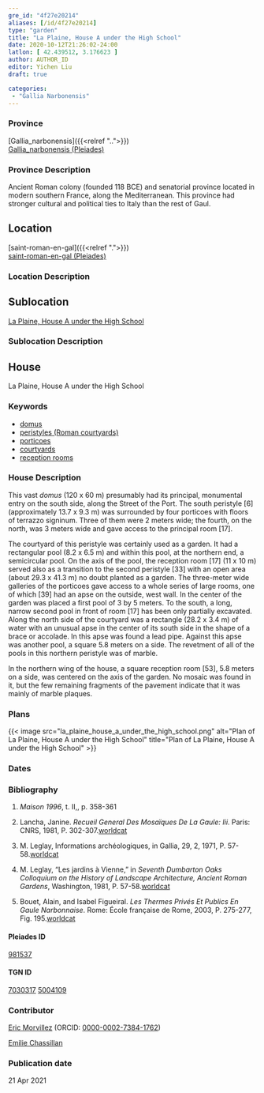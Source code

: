```yaml
---
gre_id: "4f27e20214"
aliases: [/id/4f27e20214]
type: "garden"
title: "La Plaine, House A under the High School"
date: 2020-10-12T21:26:02-24:00
latlon: [ 42.439512, 3.176623 ]
author: AUTHOR_ID
editor: Yichen Liu
draft: true

categories:
 - "Gallia Narbonensis"
---
```


### Province

[Gallia_narbonensis]({{<relref "..">}}) \
[Gallia_narbonensis (Pleiades)](https://pleiades.stoa.org/places/981537)

### Province Description

Ancient Roman colony (founded 118 BCE) and senatorial province located in modern southern France, along the Mediterranean. This province had stronger cultural and political ties to Italy than the rest of Gaul.

## Location

[saint-roman-en-gal]({{<relref ".">}}) \
[saint-roman-en-gal (Pleiades)]()

### Location Description

<!--### Location Description-->

<!-- LEAVE THIS BLANK FOR NOW -->

## Sublocation

[La Plaine, House A under the High School](#)

### Sublocation Description



<!-- DESCRIPTION -->

## House


La Plaine, House A under the High School


### Keywords

- [domus](http://vocab.getty.edu/page/aat/300005506)
- [peristyles (Roman courtyards)](http://vocab.getty.edu/page/aat/300080971)
- [porticoes](http://vocab.getty.edu/page/aat/300004145)
- [courtyards](http://vocab.getty.edu/page/aat/300004095)
- [reception rooms](http://vocab.getty.edu/page/aat/300077176)




### House Description

This vast *domus* (120 x 60 m) presumably had its principal, monumental entry on the south side, along the Street of the Port. The south peristyle [6] (approximately 13.7 x 9.3 m) was surrounded by four porticoes with floors of terrazzo signinum. Three of them were 2 meters wide; the fourth, on the north, was 3 meters wide and gave access to the principal room [17].

The courtyard of this peristyle was certainly used as a garden. It had a rectangular pool (8.2 x 6.5 m) and within this pool, at the northern end, a semicircular pool. On the axis of the pool, the reception room [17] (11 x 10 m) served also as a transition to the second peristyle [33] with an open area (about 29.3 x 41.3 m) no doubt planted as a garden. The three-meter wide galleries of the porticoes gave access to a whole series of large rooms, one of which [39] had an apse on the outside, west wall. In the center of the garden was placed a first pool of 3 by 5 meters. To the south, a long, narrow second pool in front of room [17] has been only partially excavated. Along the north side of the courtyard was a rectangle (28.2 x 3.4 m) of water with an unusual apse in the center of its south side in the shape of a brace or accolade. In this apse was found a lead pipe. Against this apse was another pool, a square 5.8 meters on a side. The revetment of all of the pools in this northern peristyle was of marble.

In the northern wing of the house, a square reception room [53], 5.8 meters on a side, was centered on the axis of the garden. No mosaic was found in it, but the few remaining fragments of the pavement indicate that it was mainly of marble plaques.

<!--### Maps-->

<!--
OLD WAY (DO NOT USE)
![alt_text](../../images/image_name.ext)
*CAPTION*

NEW WAY ↓↓↓↓
{{< image src="image_name.ext" alt="ALT_TEXT" title="CAPTION" >}}
-->

### Plans


{{< image src="la_plaine_house_a_under_the_high_school.png" alt="Plan of La Plaine, House A under the High School" title="Plan of La Plaine, House A under the High School" >}}




### Dates



### Bibliography

1. *Maison 1996*, t. II,, p. 358-361


2. Lancha, Janine. *Recueil General Des Mosaïques De La Gaule: Iii*. Paris: CNRS, 1981, P. 302-307.[worldcat](http://www.worldcat.org/oclc/492310522)


3.  M. Leglay, Informations archéologiques, in Gallia, 29, 2, 1971, P. 57-58.[worldcat]()

4. M. Leglay, “Les jardins à Vienne,” in *Seventh Dumbarton Oaks Colloquium on the History of Landscape Architecture, Ancient Roman Gardens*, Washington, 1981, P. 57-58.[worldcat]()

5. Bouet, Alain, and Isabel Figueiral. *Les Thermes Privés Et Publics En Gaule Narbonnaise*. Rome: École française de Rome, 2003, P. 275-277, Fig. 195.[worldcat](http://www.worldcat.org/oclc/43416334)


#### Pleiades ID

[981537](https://pleiades.stoa.org/places/981537)

#### TGN ID

[7030317](http://vocab.getty.edu/page/tgn/7030317)
[5004109](http://vocab.getty.edu/page/tgn/5004109)

### Contributor

[Eric Morvillez](link) (ORCID: [0000-0002-7384-1762](https://orcid.org/0000-0002-7384-1762))

[Emilie Chassillan](link)
### Publication date


21 Apr 2021

<!--### Related articles-->

<!-- Links to other related articles. Leave blank for now -->